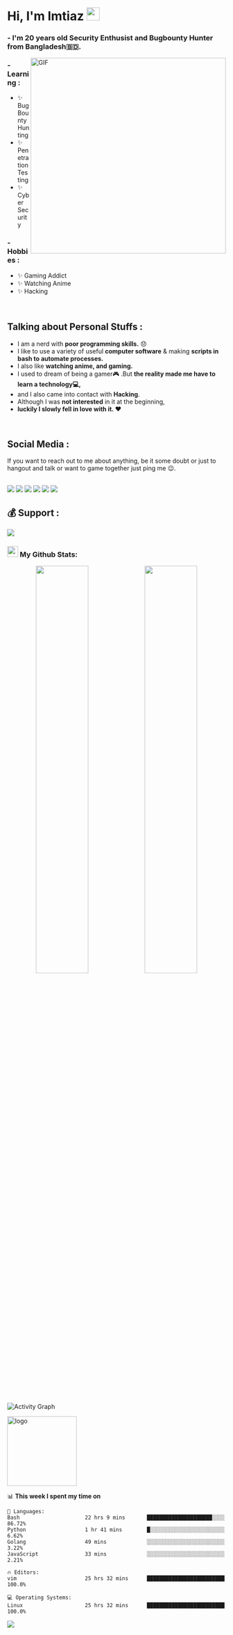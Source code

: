 # Hi, I'm Imtiaz <img src="https://github.com/0ximtiaz/0ximtiaz/blob/main/wave.gif" width="30px">

### - I'm 20 years old Security Enthusist and Bugbounty Hunter from Bangladesh:bangladesh:.
<img hight="300" width="450" alt="GIF" align="right" src="https://github.com/0ximtiaz/0ximtiaz/blob/main/wrench%20watchdog.gif">

### - Learning :
- ✨ Bug Bounty Hunting
- ✨ Penetration Testing
- ✨ Cyber Security

### - Hobbies : 
- ✨ Gaming Addict
- ✨ Watching Anime
- ✨ Hacking

</br>

## Talking about Personal Stuffs :

- I am a nerd with **poor programming skills.** :disappointed:
- I like to use a variety of useful **computer software** & making **scripts in bash to automate processes.**
- I also like **watching anime, and gaming.** 
- I used to dream of being a gamer:video_game: .But **the reality made me have to learn a technology💻,**
- and I also came into contact with **Hacking**.
- Although I was **not interested** in it at the beginning,
- **luckily I slowly fell in love with it. ❤️**
</br>

## Social Media :

<p>If you want to reach out to me about anything, be it some doubt or just to hangout and talk or want to game together just ping me 😉.</p>
</br>
<a href="https://twitter.com/0ximtiaz/"><img src="https://img.shields.io/badge/twitter-%400ximtiaz-blue.svg"></a>
<a href="https://github.com/0ximtiaz?tab=followers"><img src="https://img.shields.io/badge/github-%400ximtiaz-orange"></a>
<a href="https://instagram.com/0ximtiaz"><img src="https://img.shields.io/badge/instagram-%400ximtiaz-yellow"></a>
<a href="https://www.youtube.com/0ximtiaz"><img src="https://img.shields.io/static/v1?label=Youtube&message=%400ximtiaz&color=critical"></a>
<a href="https://www.linkedin.com/in/0ximtiaz/"><img src="https://img.shields.io/static/v1?label=LinkedIn&message=%400ximtiaz&color=blueviolet"></a>
<a href="https://medium.com/@0ximtiaz"><img src="https://img.shields.io/static/v1?label=Medium&message=%400ximtiaz&color=ff69b4"></a>
</br>

## 💰 Support :

<a href="https://ko-fi.com/imtiaz"><img src="https://ko-fi.com/img/githubbutton_sm.svg"></a>
</br>

### <img src='https://media1.giphy.com/media/du3J3cXyzhj75IOgvA/giphy.gif?cid=ecf05e47x2g034i9pzwtzzsd3xgg2w9nr94t4tflbbgo3008&rid=giphy.gif' width='25px'> My Github Stats:

<p align="center">
  <img width="49%" src="https://github-readme-stats.vercel.app/api?username=0ximtiaz&show_icons=true&theme=tokyonight" />
  <img width="49%" src="https://github-readme-streak-stats.herokuapp.com/?user=0ximtiaz&theme=tokyonight" />
</p>

![Activity Graph](https://activity-graph.herokuapp.com/graph?username=0ximtiaz&theme=github)

<img src="https://github-profile-trophy.vercel.app/?username=0ximtiaz&theme=flat&column=7&margin-w=10" alt="logo" height="160" align="center" />

<!--START_SECTION:waka-->

📊 **This week I spent my time on** 

```text
💬 Languages: 
Bash                     22 hrs 9 mins       █████████████████████░░░░   86.72% 
Python                   1 hr 41 mins        █░░░░░░░░░░░░░░░░░░░░░░░░   6.62% 
Golang                   49 mins             ░░░░░░░░░░░░░░░░░░░░░░░░░   3.22% 
JavaScript               33 mins             ░░░░░░░░░░░░░░░░░░░░░░░░░   2.21% 

🔥 Editors: 
vim                      25 hrs 32 mins      █████████████████████████   100.0%

💻 Operating Systems: 
Linux                    25 hrs 32 mins      █████████████████████████   100.0%

```


<!--END_SECTION:waka-->
![](https://komarev.com/ghpvc/?0ximtiaz=your-github-0ximtiaz&style=flat-square)
